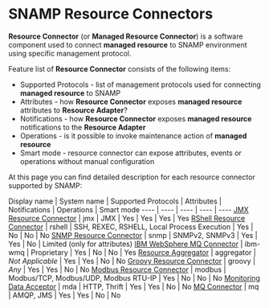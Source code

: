 SNAMP Resource Connectors
====
**Resource Connector** (or **Managed Resource Connector**) is a software component used to connect **managed resource** to SNAMP environment using specific management protocol.

Feature list of **Resource Connector** consists of the following items:

* Supported Protocols - list of management protocols used for connecting **managed resource** to SNAMP
* Attributes - how **Resource Connector** exposes **managed resource** attributes to **Resource Adapter**?
* Notifications - how **Resource Connector** exposes **managed resource** notifications to the **Resource Adapter**
* Operations - is it possible to invoke maintenance action of **managed resource**
* Smart mode - resource connector can expose attributes, events or operations without manual configuration

At this page you can find detailed description for each resource connector supported by SNAMP:

Display name | System name | Supported Protocols | Attributes | Notifications | Operations | Smart mode
---- | ---- | ---- | ---- | ----
[JMX Resource Connector](jmx-connector.md) | jmx | JMX | Yes | Yes | Yes | Yes
[RShell Resource Connector](rshell-connector.md) | rshell | SSH, REXEC, RSHELL, Local Process Execution | Yes | No | No | No
[SNMP Resource Connector](snmp-connector.md) | snmp | SNMPv2, SNMPv3 | Yes | Yes | No | Limited (only for attributes)
[IBM WebSphere MQ Connector](wmq-connector.md) | ibm-wmq | Proprietary | Yes | No | No | Yes
[Resource Aggregator](aggregator-connector.md) | aggregator | _Not Applicable_ | Yes | Yes | No | No
[Groovy Resource Connector](groovy-connector.md) | groovy | _Any_ | Yes | Yes | No | No
[Modbus Resource Connector](modbus-connector.md) | modbus | Modbus/TCP, Modbus/UDP, Modbus RTU-IP | Yes | No | No | No
[Monitoring Data Acceptor](mda-connector.md) | mda | HTTP, Thrift | Yes | Yes | No | No
[MQ Connector](mq-connector.md) | mq | AMQP, JMS | Yes | Yes | No | No
